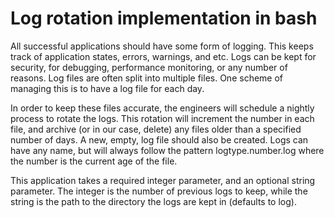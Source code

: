 # Log rotation implementation in bash
All successful applications should have some form of logging. This keeps track of application states,
errors, warnings, and etc. Logs can be kept for security, for debugging, performance monitoring, or
any number of reasons. Log files are often split into multiple files. One scheme of managing this is to have a log file for each
day.

In order to keep these files accurate, the engineers will schedule a nightly process to rotate the logs.
This rotation will increment the number in each file, and archive (or in our case, delete) any files older
than a specified number of days. A new, empty, log file should also be created. Logs can have any name, but will always follow the pattern logtype.number.log where the number is the current age of the file.

This application takes a required integer parameter, and an optional string parameter. The integer is the number of previous logs to keep, while the string is the path to the directory the logs are kept in (defaults to log). 
